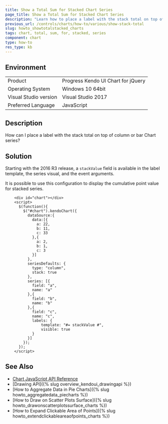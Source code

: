 ```yaml
---
title: Show a Total Sum for Stacked Chart Series
page_title: Show a Total Sum for Stacked Chart Series
description: "Learn how to place a label with the stack total on top of column or bar series in a Kendo UI Chart."
previous_url: /controls/charts/how-to/various/show-stack-total
slug: howto_showtotalstacked_charts
tags: chart, total, sum, for, stacked, series
component: chart
type: how-to
res_type: kb
---
```


## Environment

<table>
 <tr>
  <td>Product</td>
  <td>Progress Kendo UI Chart for jQuery</td>
 </tr>
 <tr>
  <td>Operating System</td>
  <td>Windows 10 64bit</td>
 </tr>
 <tr>
  <td>Visual Studio version</td>
  <td>Visual Studio 2017</td>
 </tr>
 <tr>
  <td>Preferred Language</td>
  <td>JavaScript</td>
 </tr>
</table>

## Description

How can I place a label with the stack total on top of column or bar Chart series?

## Solution

Starting with the 2016 R3 release, a `stackValue` field is available in the label template, the series visual, and the event arguments.

It is possible to use this configuration to display the cumulative point value for stacked series.

```dojo
    <div id="chart"></div>
    <script>
      $(function(){
        $("#chart").kendoChart({
          dataSource:{
            data:[{
              a: 22,
              b: 11,
              c: 33
            },{
              a: 2,
              b: 1,
              c: 3
            }]
          },
          seriesDefaults: {
            type: "column",
            stack: true
          },
          series: [{
            field: "a",
            name: "a"
          },{
            field: "b",
            name: "b"
          },{
            field: "c",
            name: "c",
            labels: {
                template: "#= stackValue #",
                visible: true
            }
          }]
        });
      });
    </script>
```

## See Also

* [Chart JavaScript API Reference](/api/javascript/dataviz/ui/chart)
* [Drawing API]({% slug overview_kendoui_drawingapi %})
* [How to Aggregate Data in Pie Charts]({% slug howto_aggregatedata_piecharts %})
* [How to Draw on Scatter Plots Surface]({% slug howto_drawonscatterplotssurface_charts %})
* [How to Expand Clickable Area of Points]({% slug howto_extendclickableareaofpoints_charts %})
